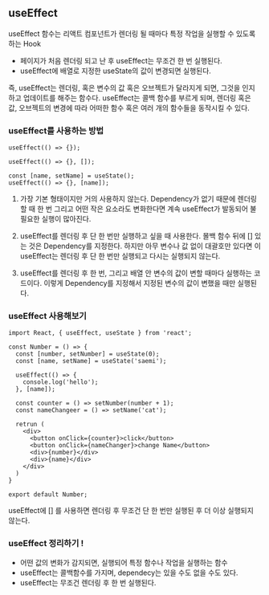 ## useEffect

useEffect 함수는 리액트 컴포넌트가 렌더링 될 때마다 특정 작업을 실행할 수 있도록 하는 Hook

- 페이지가 처음 렌더링 되고 난 후 useEffect는 무조건 한 번 실행된다.
- useEffect에 배열로 지정한 useState의 값이 변경되면 실행된다.

즉, useEffect는 렌더링, 혹은 변수의 값 혹은 오브젝트가 달라지게 되면, 그것을 인지하고 업데이트를 해주는 함수다. useEffect는 콜백 함수를 부르게 되며, 렌더링 혹은 값, 오브젝트의 변경에 따라 어떠한 함수 혹은 여러 개의 함수들을 동작시킬 수 있다.

### useEffect를 사용하는 방법

```
useEffect(() => {});

useEffect(() => {}, []);

const [name, setName] = useState();
useEffect(() => {}, [name]);
```

1. 가장 기본 형태이지만 거의 사용하지 않는다. Dependency가 없기 때문에 렌더링 할 때 한 번 그리고 어떤 작은 요소라도 변화한다면 계속 useEffect가 발동되어 불필요한 실행이 많아진다.

2. useEffect를 렌더링 후 단 한 번만 실행하고 싶을 때 사용한다.
   몰백 함수 뒤에 [] 있는 것은 Dependency를 지정한다. 하지만 아무 변수나 값 없이 대괄호만 있다면 이 useEffect는 렌더링 후 단 한 번만 실행되고 다시는 실행되지 않는다.

3. useEffect를 렌더링 후 한 번, 그리고 배열 안 변수의 값이 변할 때마다 실행하는 코드이다.
   이렇게 Dependency를 지정해서 지정된 변수의 값이 변했을 때만 실행된다.

### useEffect 사용해보기

```
import React, { useEffect, useState } from 'react';

const Number = () => {
  const [number, setNumber] = useState(0);
  const [name, setName] = useState('saemi');

  useEffect(() => {
    console.log('hello');
  }, [name]);

  const counter = () => setNumber(number + 1);
  const nameChangeer = () => setName('cat');

  retrun (
    <div>
      <button onClick={counter}>click</button>
      <button onClick={nameChanger}>change Name</button>
      <div>{number}</div>
      <div>{name}</div>
    </div>
  )
}

export default Number;
```

useEffect에 [] 를 사용하면 렌더링 후 무조건 단 한 번만 실행된 후 더 이상 실행되지 않는다.

### useEffect 정리하기 !

- 어떤 값의 변화가 감지되면, 실행되어 특정 함수나 작업을 실행하는 함수
- useEffect는 콜백함수를 가지며, dependecy는 있을 수도 없을 수도 있다.
- useEffect는 무조건 렌더링 후 한 번 실행된다.
